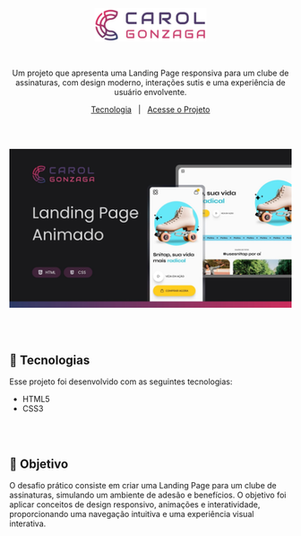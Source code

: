 <p align="center">
  <img src=".github/logo-carol-gonzaga.svg" alt="Minha Logo" width="200"/>
</p>

</br>

<p align="center">Um projeto que apresenta uma Landing Page responsiva para um clube de assinaturas, com design moderno, interações sutis e uma experiência de usuário envolvente.</p>
<p align="center">
  <a href="#-tecnologias">Tecnologia</a>&nbsp;&nbsp;&nbsp;|&nbsp;&nbsp;&nbsp;<a href="https://carolgonzaga.github.io/landing-page-animado/">Acesse o Projeto</a>
</p>

</br>
</br>

<p align="center">
  <img src=".github/preview.jpg" alt="Preview do Projeto" width="600"/>
</p>

</br>
</br>

## 🚀 Tecnologias

Esse projeto foi desenvolvido com as seguintes tecnologias:

- HTML5
- CSS3

</br>
</br>

## 🎯 Objetivo

O desafio prático consiste em criar uma Landing Page para um clube de assinaturas, simulando um ambiente de adesão e benefícios. O objetivo foi aplicar conceitos de design responsivo, animações e interatividade, proporcionando uma navegação intuitiva e uma experiência visual interativa.
